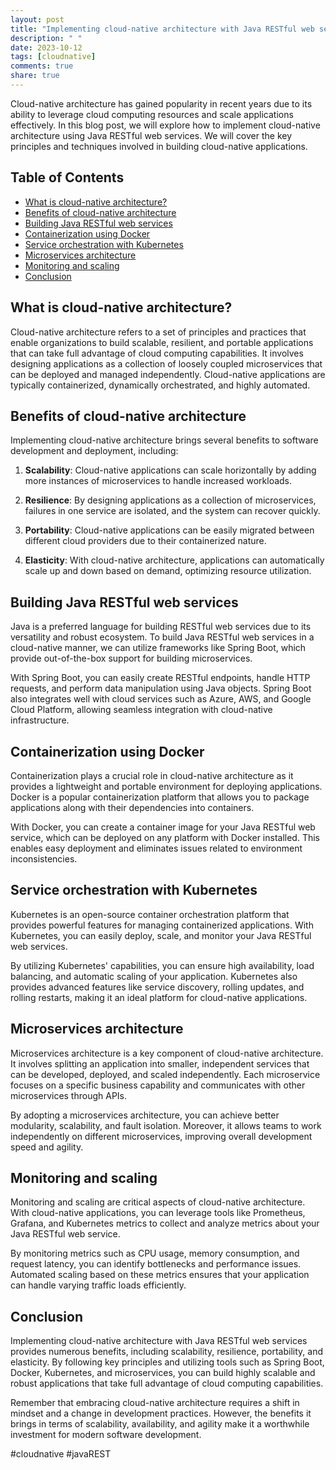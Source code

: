 ```yaml
---
layout: post
title: "Implementing cloud-native architecture with Java RESTful web services"
description: " "
date: 2023-10-12
tags: [cloudnative]
comments: true
share: true
---
```


Cloud-native architecture has gained popularity in recent years due to its ability to leverage cloud computing resources and scale applications effectively. In this blog post, we will explore how to implement cloud-native architecture using Java RESTful web services. We will cover the key principles and techniques involved in building cloud-native applications.

## Table of Contents
- [What is cloud-native architecture?](#what-is-cloud-native-architecture)
- [Benefits of cloud-native architecture](#benefits-of-cloud-native-architecture)
- [Building Java RESTful web services](#building-java-restful-web-services)
- [Containerization using Docker](#containerization-using-docker)
- [Service orchestration with Kubernetes](#service-orchestration-with-kubernetes)
- [Microservices architecture](#microservices-architecture)
- [Monitoring and scaling](#monitoring-and-scaling)
- [Conclusion](#conclusion)

## What is cloud-native architecture?

Cloud-native architecture refers to a set of principles and practices that enable organizations to build scalable, resilient, and portable applications that can take full advantage of cloud computing capabilities. It involves designing applications as a collection of loosely coupled microservices that can be deployed and managed independently. Cloud-native applications are typically containerized, dynamically orchestrated, and highly automated.

## Benefits of cloud-native architecture

Implementing cloud-native architecture brings several benefits to software development and deployment, including:

1. **Scalability**: Cloud-native applications can scale horizontally by adding more instances of microservices to handle increased workloads.

2. **Resilience**: By designing applications as a collection of microservices, failures in one service are isolated, and the system can recover quickly.

3. **Portability**: Cloud-native applications can be easily migrated between different cloud providers due to their containerized nature.

4. **Elasticity**: With cloud-native architecture, applications can automatically scale up and down based on demand, optimizing resource utilization.

## Building Java RESTful web services

Java is a preferred language for building RESTful web services due to its versatility and robust ecosystem. To build Java RESTful web services in a cloud-native manner, we can utilize frameworks like Spring Boot, which provide out-of-the-box support for building microservices.

With Spring Boot, you can easily create RESTful endpoints, handle HTTP requests, and perform data manipulation using Java objects. Spring Boot also integrates well with cloud services such as Azure, AWS, and Google Cloud Platform, allowing seamless integration with cloud-native infrastructure.

## Containerization using Docker

Containerization plays a crucial role in cloud-native architecture as it provides a lightweight and portable environment for deploying applications. Docker is a popular containerization platform that allows you to package applications along with their dependencies into containers.

With Docker, you can create a container image for your Java RESTful web service, which can be deployed on any platform with Docker installed. This enables easy deployment and eliminates issues related to environment inconsistencies.

## Service orchestration with Kubernetes

Kubernetes is an open-source container orchestration platform that provides powerful features for managing containerized applications. With Kubernetes, you can easily deploy, scale, and monitor your Java RESTful web services.

By utilizing Kubernetes' capabilities, you can ensure high availability, load balancing, and automatic scaling of your application. Kubernetes also provides advanced features like service discovery, rolling updates, and rolling restarts, making it an ideal platform for cloud-native applications.

## Microservices architecture

Microservices architecture is a key component of cloud-native architecture. It involves splitting an application into smaller, independent services that can be developed, deployed, and scaled independently. Each microservice focuses on a specific business capability and communicates with other microservices through APIs.

By adopting a microservices architecture, you can achieve better modularity, scalability, and fault isolation. Moreover, it allows teams to work independently on different microservices, improving overall development speed and agility.

## Monitoring and scaling

Monitoring and scaling are critical aspects of cloud-native architecture. With cloud-native applications, you can leverage tools like Prometheus, Grafana, and Kubernetes metrics to collect and analyze metrics about your Java RESTful web service.

By monitoring metrics such as CPU usage, memory consumption, and request latency, you can identify bottlenecks and performance issues. Automated scaling based on these metrics ensures that your application can handle varying traffic loads efficiently.

## Conclusion

Implementing cloud-native architecture with Java RESTful web services provides numerous benefits, including scalability, resilience, portability, and elasticity. By following key principles and utilizing tools such as Spring Boot, Docker, Kubernetes, and microservices, you can build highly scalable and robust applications that take full advantage of cloud computing capabilities.

Remember that embracing cloud-native architecture requires a shift in mindset and a change in development practices. However, the benefits it brings in terms of scalability, availability, and agility make it a worthwhile investment for modern software development.


#cloudnative #javaREST